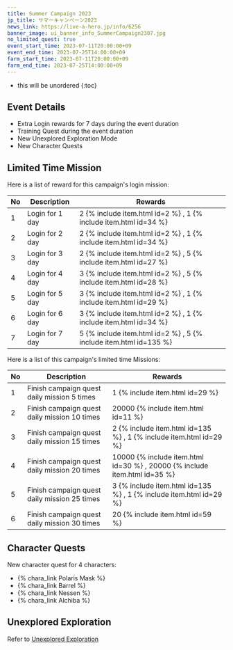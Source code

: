 ```yaml
---
title: Summer Campaign 2023
jp_title: サマーキャンペーン2023
news_link: https://live-a-hero.jp/info/6256
banner_image: ui_banner_info_SummerCampaign2307.jpg
no_limited_quest: true
event_start_time: 2023-07-11T20:00:00+09
event_end_time: 2023-07-25T14:00:00+09
farm_start_time: 2023-07-11T20:00:00+09
farm_end_time: 2023-07-25T14:00:00+09
---
```


* this will be unordered
{:toc}

## Event Details

- Extra Login rewards for 7 days during the event duration
- Training Quest during the event duration
- New Unexplored Exploration Mode
- New Character Quests

## Limited Time Mission

Here is a list of reward for this campaign's login mission:

| No  | Description      | Rewards      |
|----|-----------------------------------------------------------|----------------|
| 1  | Login for 1 day | 2 {% include item.html id=2 %} , 1 {% include item.html id=34 %}    |
| 2  | Login for 2 day | 2 {% include item.html id=2 %} , 1 {% include item.html id=34 %}    |
| 3  | Login for 3 day | 2 {% include item.html id=2 %} , 5 {% include item.html id=27 %}    |
| 4  | Login for 4 day | 3 {% include item.html id=2 %} , 5 {% include item.html id=28 %}    |
| 5  | Login for 5 day | 3 {% include item.html id=2 %} , 1 {% include item.html id=29 %}    |
| 6  | Login for 6 day | 3 {% include item.html id=2 %} , 1 {% include item.html id=34 %}    |
| 7  | Login for 7 day | 5 {% include item.html id=2 %} , 5 {% include item.html id=135 %}    |

Here is a list of this campaign's limited time Missions:

| No  | Description      | Rewards      |
|----|-----------------------------------------------------------|----------------|
| 1  | Finish campaign quest daily mission 5 times | 1 {% include item.html id=29 %}    |
| 2  | Finish campaign quest daily mission 10 times | 20000 {% include item.html id=11 %}    |
| 3  | Finish campaign quest daily mission 15 times | 2 {% include item.html id=135 %} , 1 {% include item.html id=29 %}   |
| 4  | Finish campaign quest daily mission 20 times | 10000 {% include item.html id=30 %} , 20000 {% include item.html id=35 %}    |
| 5  | Finish campaign quest daily mission 25 times | 3 {% include item.html id=135 %} , 1 {% include item.html id=29 %}   |
| 6  | Finish campaign quest daily mission 30 times | 20 {% include item.html id=59 %}    |

## Character Quests

New character quest for 4 characters:
- {% chara_link Polaris Mask %}
- {% chara_link Barrel %}
- {% chara_link Nessen %}
- {% chara_link Alchiba %}

## Unexplored Exploration

Refer to [Unexplored Exploration](/guide/unexplored/)

